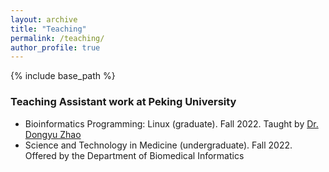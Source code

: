 ```yaml
---
layout: archive
title: "Teaching"
permalink: /teaching/
author_profile: true
---
```


{% include base_path %}

### Teaching Assistant work at Peking University
- Bioinformatics Programming: Linux (graduate). Fall 2022. Taught by [Dr. Dongyu Zhao](https://www.labxing.com/profile/7367)
- Science and Technology in Medicine (undergraduate). Fall 2022. Offered by the Department of Biomedical Informatics

